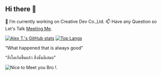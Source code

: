 ## Hi there 👋

🔭 I’m currently working on Creative Dev Co.,Ltd.
📫 Have any Question so Let's Talk [Meeting Me](https://creativedev.co.th/book/meet-with-me-1/).
<!--
**dynaz/dynaz** is a ✨ _special_ ✨ repository because its `README.md` (this file) appears on your GitHub profile.

Here are some ideas to get you started:

- 🔭 I’m currently working on ...
- 🌱 I’m currently learning ...
- 👯 I’m looking to collaborate on ...
- 🤔 I’m looking for help with ...
- 💬 Ask me about ...
- 📫 How to reach me: ...
- 😄 Pronouns: ...
- ⚡ Fun fact: ...
-->
[![Alex T.'s GitHub stats](https://github-readme-stats.vercel.app/api/top-langs?username=zawnainglinn1996&hide=html,scss,stylus,blade,jupyter%20notebook,css,shell,batchfile,dockerfile,typescript,makefile,tsql&theme=algolia&show_icons=true)](https://github.com/zawnainglinn1996)
[![Top Langs](https://github-readme-stats.vercel.app/api?username=dynaz&theme=algolia&show_icons=true)](https://github.com/dynaz)

“What happened that is always good”

“สิ่งใดเกิดขึ้นแล้ว สิ่งนั้นดีเสมอ” 

![Nice to Meet you Bro !.]([https://myoctocat.com/assets/images/base-octocat.svg](https://lh3.googleusercontent.com/pw/AP1GczOAeuMvI-dHLRX-dWT5GypBMIvbKxga9eox2arE8xf35RBy5Xjj3_mGbC3fOkGvniN5-0l9fyykGGFiRfVtcRjR2I4dIYwN2f-qC9NdOolYqgif3O0N00ZGjPQk3TEn1szdtHiKzgyxinXmS7xaSqnodw=w250-h191-s-no-gm?authuser=0))
